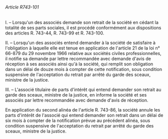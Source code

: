 ###### Article R743-101

I. – Lorsqu'un des associés demande son retrait de la société en cédant la totalité de ses parts sociales, il est procédé conformément aux dispositions des articles R. 743-44, R. 743-99 et R. 743-100.

II. – Lorsqu'un des associés entend demander à la société de satisfaire à l'obligation à laquelle elle est tenue en application de l'article 21 de la loi n° 66-879 du 29 novembre 1966 relative aux sociétés civiles professionnelles, il notifie sa demande par lettre recommandée avec demande d'avis de réception à ses associés ainsi qu'à la société, qui remplit son obligation dans un délai de douze mois à compter de cette notification, sous condition suspensive de l'acceptation du retrait par arrêté du garde des sceaux, ministre de la justice.

III. – L'associé titulaire de parts d'intérêt qui entend demander son retrait au garde des sceaux, ministre de la justice, en informe la société et ses associés par lettre recommandée avec demande d'avis de réception.

En application du second alinéa de l'article R. 743-86, la société annule les parts d'intérêt de l'associé qui entend demander son retrait dans un délai de six mois à compter de la notification prévue au précédent alinéa, sous condition suspensive de l'acceptation du retrait par arrêté du garde des sceaux, ministre de la justice.

